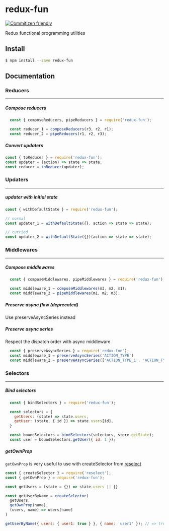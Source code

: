 redux-fun
===============
[![Commitizen friendly](https://img.shields.io/badge/commitizen-friendly-brightgreen.svg)](http://commitizen.github.io/cz-cli/)

Redux functional programming utilities

## Install
```bash
$ npm install --save redux-fun
```

## Documentation


### Reducers
----------------------

##### Compose reducers
```js
  const { composeReducers, pipeReducers } = require('redux-fun');

  const reducer_1 = composeReducers(r3, r2, r1);
  const reducer_2 = pipeReducers(r1, r2, r3);
```

##### Convert updaters
```js
const { toReducer } = require('redux-fun');
const updater = (action) => state => state;
const reducer = toReducer(updater);
```

### Updaters
----------------------
##### updater with initial state
```js
const { withDefaultState } = require('redux-fun');

// normal
const updater_1 = withDefaultState({}, action => state => state);

// curried
const updater_2 = withDefaultState({})(action => state => state);
```

### Middlewares
----------------------

##### Compose middlewares
```js
  const { composeMiddlewares, pipeMiddlewares } = require('redux-fun');

  const middleware_1 = composeMiddlewares(m3, m2, m1);
  const middleware_2 = pipeMiddlewares(m1, m2, m3);
```

##### Preserve async flow (deprecated)
Use preserveAsyncSeries instead

##### Preserve async series
Respect the dispatch order with async middleware
```js
  const { preserveAsyncSeries } = require('redux-fun');
  const middleware_1 = preserveAsyncSeries('ACTION_TYPE')
  const middleware_2 = preserveAsyncSeries(['ACTION_TYPE_1', 'ACTION_TYPE_2'])
```

### Selectors
----------------------

##### Bind selectors

```js
  const { bindSelectors } = require('redux-fun');

  const selectors = {
    getUsers: (state) => state.users,
    getUser: (state, { id }) => state.users[id],
  }

  const boundSelectors = bindSelectors(selectors, store.getState);
  const user = boundSelectors.getUser({ id: 1 });
```

##### getOwnProp

`getOwnProp` is very useful to use with createSelector from [reselect](https://github.com/reactjs/reselect)

```js
const { createSelector } = require('reselect');
const { getOwnProp } = require('redux-fun');

const getUsers = (state = {}) => state.users || {}

const getUserByName = createSelector(
  getUsers,
  getOwnProp(name),
  (users, name) => users[name]
)

getUserByName({ users: { user1: true } }, { name: 'user1' }); // => true
```
